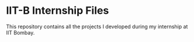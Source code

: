 # IIT-B Internship Files
This repository contains all the projects I developed during my internship at IIT Bombay. 
